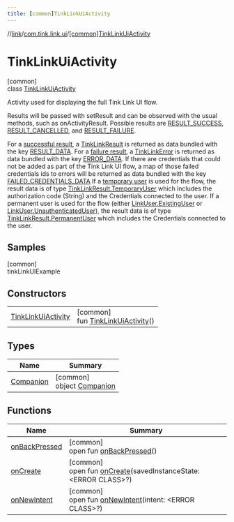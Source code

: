 ```yaml
---
title: [common]TinkLinkUiActivity
---
```

//[link](../../../index.html)/[com.tink.link.ui](../index.html)/[[common]TinkLinkUiActivity](index.html)



# TinkLinkUiActivity



[common]\
class [TinkLinkUiActivity](index.html)

Activity used for displaying the full Tink Link UI flow.



Results will be passed with setResult and can be observed with the usual methods, such as onActivityResult. Possible results are [RESULT_SUCCESS](-companion/-r-e-s-u-l-t_-s-u-c-c-e-s-s.html), [RESULT_CANCELLED](-companion/-r-e-s-u-l-t_-c-a-n-c-e-l-l-e-d.html), and [RESULT_FAILURE](-companion/-r-e-s-u-l-t_-f-a-i-l-u-r-e.html).



For a [successful result](-companion/-r-e-s-u-l-t_-s-u-c-c-e-s-s.html), a [TinkLinkResult](../[common]-tink-link-result/index.html) is returned as data bundled with the key [RESULT_DATA](-companion/-r-e-s-u-l-t_-d-a-t-a.html). For a [failure result](-companion/-r-e-s-u-l-t_-f-a-i-l-u-r-e.html), a [TinkLinkError](../[common]-tink-link-error/index.html) is returned as data bundled with the key [ERROR_DATA](-companion/-e-r-r-o-r_-d-a-t-a.html). If there are credentials that could not be added as part of the Tink Link UI flow, a map of those failed credentials ids to errors will be returned as data bundled with the key [FAILED_CREDENTIALS_DATA](-companion/-f-a-i-l-e-d_-c-r-e-d-e-n-t-i-a-l-s_-d-a-t-a.html) If a [temporary user](../[common]-link-user/-temporary-user/index.html) is used for the flow, the result data is of type [TinkLinkResult.TemporaryUser](../[common]-tink-link-result/-temporary-user/index.html) which includes the authorization code (String) and the Credentials connected to the user. If a permanent user is used for the flow (either [LinkUser.ExistingUser](../[common]-link-user/-existing-user/index.html) or [LinkUser.UnauthenticatedUser](../[common]-link-user/-unauthenticated-user/index.html)), the result data is of type [TinkLinkResult.PermanentUser](../[common]-tink-link-result/-permanent-user/index.html) which includes the Credentials connected to the user.



## Samples



[common]\
tinkLinkUIExample



## Constructors


| | |
|---|---|
| [TinkLinkUiActivity](-tink-link-ui-activity.html) | [common]<br>fun [TinkLinkUiActivity](-tink-link-ui-activity.html)() |


## Types


| Name | Summary |
|---|---|
| [Companion](-companion/index.html) | [common]<br>object [Companion](-companion/index.html) |


## Functions


| Name | Summary |
|---|---|
| [onBackPressed](on-back-pressed.html) | [common]<br>open fun [onBackPressed](on-back-pressed.html)() |
| [onCreate](on-create.html) | [common]<br>open fun [onCreate](on-create.html)(savedInstanceState: &lt;ERROR CLASS&gt;?) |
| [onNewIntent](on-new-intent.html) | [common]<br>open fun [onNewIntent](on-new-intent.html)(intent: &lt;ERROR CLASS&gt;?) |

